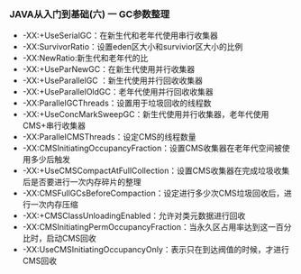 ### JAVA从入门到基础(六) 一 GC参数整理

* -XX:+UseSerialGC：在新生代和老年代使用串行收集器
* -XX:SurvivorRatio：设置eden区大小和survivior区大小的比例
* -XX:NewRatio:新生代和老年代的比
* -XX:+UseParNewGC：在新生代使用并行收集器
* -XX:+UseParallelGC ：新生代使用并行回收收集器
* -XX:+UseParallelOldGC：老年代使用并行回收收集器
* -XX:ParallelGCThreads：设置用于垃圾回收的线程数
* -XX:+UseConcMarkSweepGC：新生代使用并行收集器，老年代使用CMS+串行收集器
* -XX:ParallelCMSThreads：设定CMS的线程数量
* -XX:CMSInitiatingOccupancyFraction：设置CMS收集器在老年代空间被使用多少后触发
* -XX:+UseCMSCompactAtFullCollection：设置CMS收集器在完成垃圾收集后是否要进行一次内存碎片的整理
* -XX:CMSFullGCsBeforeCompaction：设定进行多少次CMS垃圾回收后，进行一次内存压缩
* -XX:+CMSClassUnloadingEnabled：允许对类元数据进行回收
* -XX:CMSInitiatingPermOccupancyFraction：当永久区占用率达到这一百分比时，启动CMS回收
* -XX:UseCMSInitiatingOccupancyOnly：表示只在到达阀值的时候，才进行CMS回收

